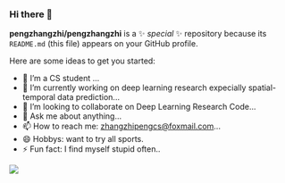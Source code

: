 ### Hi there 👋


**pengzhangzhi/pengzhangzhi** is a ✨ _special_ ✨ repository because its `README.md` (this file) appears on your GitHub profile.

Here are some ideas to get you started:

- 🔭 I’m a CS student ...
- 🌱 I’m currently working on deep learning research expecially spatial-temporal data prediction...
- 👯 I’m looking to collaborate on Deep Learning Research Code...
- 💬 Ask me about anything...
- 📫 How to reach me: zhangzhipengcs@foxmail.com...
- 😄 Hobbys: want to try all sports.
- ⚡ Fun fact: I find myself stupid often..

![](https://github-readme-stats.vercel.app/api?username=pengzhangzhi&theme=dark)
